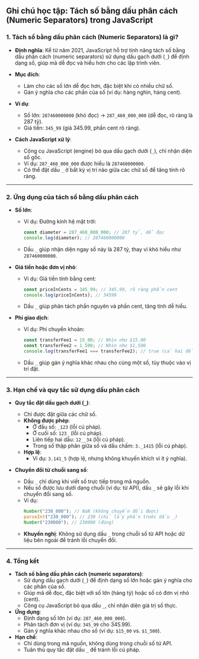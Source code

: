 ## **Ghi chú học tập: Tách số bằng dấu phân cách (Numeric Separators) trong JavaScript**

### 1. Tách số bằng dấu phân cách (Numeric Separators) là gì?

- **Định nghĩa**: Kể từ năm 2021, JavaScript hỗ trợ tính năng tách số bằng dấu phân cách (numeric separators) sử dụng dấu gạch dưới (`_`) để định dạng số, giúp mã dễ đọc và hiểu hơn cho các lập trình viên.
- **Mục đích**:
  - Làm cho các số lớn dễ đọc hơn, đặc biệt khi có nhiều chữ số.
  - Gán ý nghĩa cho các phần của số (ví dụ: hàng nghìn, hàng cent).
- **Ví dụ**:

  - Số lớn: `287460000000` (khó đọc) → `287_460_000_000` (dễ đọc, rõ ràng là 287 tỷ).
  - Giá tiền: `345_99` (giá 345.99, phần cent rõ ràng).

- **Cách JavaScript xử lý**:
  - Công cụ JavaScript (engine) bỏ qua dấu gạch dưới (`_`), chỉ nhận diện số gốc.
  - Ví dụ: `287_460_000_000` được hiểu là `287460000000`.
  - Có thể đặt dấu `_` ở bất kỳ vị trí nào giữa các chữ số để tăng tính rõ ràng.

---

### 2. Ứng dụng của tách số bằng dấu phân cách

- **Số lớn**:

  - Ví dụ: Đường kính hệ mặt trời:
    ```javascript
    const diameter = 287_460_000_000; // 287 tỷ, dễ đọc
    console.log(diameter); // 287460000000
    ```
  - Dấu `_` giúp nhận diện ngay số này là 287 tỷ, thay vì khó hiểu như `287460000000`.

- **Giá tiền hoặc đơn vị nhỏ**:

  - Ví dụ: Giá tiền tính bằng cent:
    ```javascript
    const priceInCents = 345_99; // 345.99, rõ ràng phần cent
    console.log(priceInCents); // 34599
    ```
  - Dấu `_` giúp phân tách phần nguyên và phần cent, tăng tính dễ hiểu.

- **Phí giao dịch**:
  - Ví dụ: Phí chuyển khoản:
    ```javascript
    const transferFee1 = 15_00; // Nhìn như $15.00
    const transferFee2 = 1_500; // Nhìn như $1,500
    console.log(transferFee1 === transferFee2); // true (cả hai đều là 1500)
    ```
  - Dấu `_` giúp gán ý nghĩa khác nhau cho cùng một số, tùy thuộc vào vị trí đặt.

---

### 3. Hạn chế và quy tắc sử dụng dấu phân cách

- **Quy tắc đặt dấu gạch dưới (`_`)**:

  - Chỉ được đặt giữa các chữ số.
  - **Không được phép**:
    - Ở đầu số: `_123` (lỗi cú pháp).
    - Ở cuối số: `123_` (lỗi cú pháp).
    - Liên tiếp hai dấu: `12__34` (lỗi cú pháp).
    - Trong số thập phân giữa số và dấu chấm: `3._1415` (lỗi cú pháp).
  - **Hợp lệ**:
    - Ví dụ: `3.141_5` (hợp lệ, nhưng không khuyến khích vì ít ý nghĩa).

- **Chuyển đổi từ chuỗi sang số**:
  - Dấu `_` chỉ dùng khi viết số trực tiếp trong mã nguồn.
  - Nếu số được lưu dưới dạng chuỗi (ví dụ: từ API), dấu `_` sẽ gây lỗi khi chuyển đổi sang số.
  - Ví dụ:
    ```javascript
    Number("230_000"); // NaN (không chuyển đổi được)
    parseInt("230_000"); // 230 (chỉ lấy phần trước dấu _)
    Number("230000"); // 230000 (đúng)
    ```
  - **Khuyến nghị**: Không sử dụng dấu `_` trong chuỗi số từ API hoặc dữ liệu bên ngoài để tránh lỗi chuyển đổi.

---

### 4. Tổng kết

- **Tách số bằng dấu phân cách (numeric separators)**:
  - Sử dụng dấu gạch dưới (`_`) để định dạng số lớn hoặc gán ý nghĩa cho các phần của số.
  - Giúp mã dễ đọc, đặc biệt với số lớn (hàng tỷ) hoặc số có đơn vị nhỏ (cent).
  - Công cụ JavaScript bỏ qua dấu `_`, chỉ nhận diện giá trị số thực.
- **Ứng dụng**:
  - Định dạng số lớn (ví dụ: `287_460_000_000`).
  - Phân tách đơn vị (ví dụ: `345_99` cho 345.99).
  - Gán ý nghĩa khác nhau cho số (ví dụ: `$15_00` vs. `$1_500`).
- **Hạn chế**:
  - Chỉ dùng trong mã nguồn, không dùng trong chuỗi số từ API.
  - Tuân thủ quy tắc đặt dấu `_` để tránh lỗi cú pháp.
